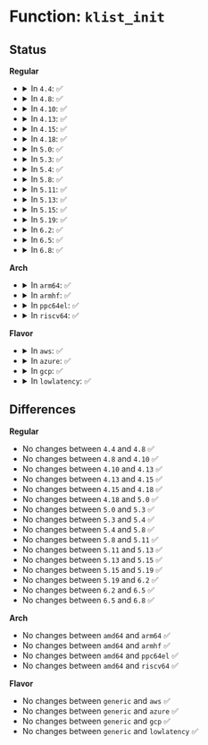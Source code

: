 # Function: <code>klist_init</code>

## Status
<b>Regular</b>
<ul>
<li>
<details>
<summary>In <code>4.4</code>: ✅</summary>

```c
void klist_init(struct klist *k, void (*get)(struct klist_node *), void (*put)(struct klist_node *));
```

**Collision:** Unique Global

**Inline:** No

**Transformation:** False

**Instances:**

```
In lib/klist.c (ffffffff81817400)
Location: lib/klist.c:85
Inline: False
Direct callers:
  - drivers/base/core.c:device_private_init
  - drivers/base/bus.c:bus_register
  - drivers/base/bus.c:bus_register
  - drivers/base/bus.c:bus_add_driver
  - drivers/base/class.c:__class_register
  - drivers/base/attribute_container.c:attribute_container_register
```
**Symbols:**

```
ffffffff81817400-ffffffff81817420: klist_init (STB_GLOBAL)
```
</details>
</li>
<li>
<details>
<summary>In <code>4.8</code>: ✅</summary>

```c
void klist_init(struct klist *k, void (*get)(struct klist_node *), void (*put)(struct klist_node *));
```

**Collision:** Unique Global

**Inline:** No

**Transformation:** False

**Instances:**

```
In lib/klist.c (ffffffff81890ec0)
Location: lib/klist.c:85
Inline: False
Direct callers:
  - drivers/base/core.c:device_private_init
  - drivers/base/bus.c:bus_register
  - drivers/base/bus.c:bus_register
  - drivers/base/bus.c:bus_add_driver
  - drivers/base/class.c:__class_register
  - drivers/base/attribute_container.c:attribute_container_register
```
**Symbols:**

```
ffffffff81890ec0-ffffffff81890ee0: klist_init (STB_GLOBAL)
```
</details>
</li>
<li>
<details>
<summary>In <code>4.10</code>: ✅</summary>

```c
void klist_init(struct klist *k, void (*get)(struct klist_node *), void (*put)(struct klist_node *));
```

**Collision:** Unique Global

**Inline:** No

**Transformation:** False

**Instances:**

```
In lib/klist.c (ffffffff818c5650)
Location: lib/klist.c:85
Inline: False
Direct callers:
  - drivers/base/core.c:device_private_init
  - drivers/base/bus.c:bus_register
  - drivers/base/bus.c:bus_register
  - drivers/base/bus.c:bus_add_driver
  - drivers/base/class.c:__class_register
  - drivers/base/attribute_container.c:attribute_container_register
```
**Symbols:**

```
ffffffff818c5650-ffffffff818c5670: klist_init (STB_GLOBAL)
```
</details>
</li>
<li>
<details>
<summary>In <code>4.13</code>: ✅</summary>

```c
void klist_init(struct klist *k, void (*get)(struct klist_node *), void (*put)(struct klist_node *));
```

**Collision:** Unique Global

**Inline:** No

**Transformation:** False

**Instances:**

```
In lib/klist.c (ffffffff818ed750)
Location: lib/klist.c:85
Inline: False
Direct callers:
  - drivers/base/core.c:device_private_init
  - drivers/base/bus.c:bus_register
  - drivers/base/bus.c:bus_register
  - drivers/base/bus.c:bus_add_driver
  - drivers/base/class.c:__class_register
  - drivers/base/attribute_container.c:attribute_container_register
```
**Symbols:**

```
ffffffff818ed750-ffffffff818ed770: klist_init (STB_GLOBAL)
```
</details>
</li>
<li>
<details>
<summary>In <code>4.15</code>: ✅</summary>

```c
void klist_init(struct klist *k, void (*get)(struct klist_node *), void (*put)(struct klist_node *));
```

**Collision:** Unique Global

**Inline:** No

**Transformation:** False

**Instances:**

```
In lib/klist.c (ffffffff819738d0)
Location: lib/klist.c:85
Inline: False
Direct callers:
  - drivers/base/core.c:device_private_init
  - drivers/base/bus.c:bus_register
  - drivers/base/bus.c:bus_register
  - drivers/base/bus.c:bus_add_driver
  - drivers/base/class.c:__class_register
  - drivers/base/attribute_container.c:attribute_container_register
```
**Symbols:**

```
ffffffff819738d0-ffffffff819738f0: klist_init (STB_GLOBAL)
```
</details>
</li>
<li>
<details>
<summary>In <code>4.18</code>: ✅</summary>

```c
void klist_init(struct klist *k, void (*get)(struct klist_node *), void (*put)(struct klist_node *));
```

**Collision:** Unique Global

**Inline:** No

**Transformation:** False

**Instances:**

```
In lib/klist.c (ffffffff819cfda0)
Location: lib/klist.c:85
Inline: False
Direct callers:
  - drivers/base/core.c:device_private_init
  - drivers/base/bus.c:bus_register
  - drivers/base/bus.c:bus_register
  - drivers/base/bus.c:bus_add_driver
  - drivers/base/class.c:__class_register
  - drivers/base/attribute_container.c:attribute_container_register
```
**Symbols:**

```
ffffffff819cfda0-ffffffff819cfdbb: klist_init (STB_GLOBAL)
```
</details>
</li>
<li>
<details>
<summary>In <code>5.0</code>: ✅</summary>

```c
void klist_init(struct klist *k, void (*get)(struct klist_node *), void (*put)(struct klist_node *));
```

**Collision:** Unique Global

**Inline:** No

**Transformation:** False

**Instances:**

```
In lib/klist.c (ffffffff81a09300)
Location: lib/klist.c:85
Inline: False
Direct callers:
  - drivers/base/core.c:device_add
  - drivers/base/bus.c:bus_register
  - drivers/base/bus.c:bus_register
  - drivers/base/bus.c:bus_add_driver
  - drivers/base/class.c:__class_register
  - drivers/base/attribute_container.c:attribute_container_register
```
**Symbols:**

```
ffffffff81a09300-ffffffff81a0931b: klist_init (STB_GLOBAL)
```
</details>
</li>
<li>
<details>
<summary>In <code>5.3</code>: ✅</summary>

```c
void klist_init(struct klist *k, void (*get)(struct klist_node *), void (*put)(struct klist_node *));
```

**Collision:** Unique Global

**Inline:** No

**Transformation:** False

**Instances:**

```
In lib/klist.c (ffffffff81a78ca0)
Location: lib/klist.c:84
Inline: False
Direct callers:
  - drivers/base/core.c:device_add
  - drivers/base/bus.c:bus_register
  - drivers/base/bus.c:bus_register
  - drivers/base/bus.c:bus_add_driver
  - drivers/base/class.c:__class_register
  - drivers/base/attribute_container.c:attribute_container_register
```
**Symbols:**

```
ffffffff81a78ca0-ffffffff81a78cbb: klist_init (STB_GLOBAL)
```
</details>
</li>
<li>
<details>
<summary>In <code>5.4</code>: ✅</summary>

```c
void klist_init(struct klist *k, void (*get)(struct klist_node *), void (*put)(struct klist_node *));
```

**Collision:** Unique Global

**Inline:** No

**Transformation:** False

**Instances:**

```
In lib/klist.c (ffffffff81ab0050)
Location: lib/klist.c:84
Inline: False
Direct callers:
  - drivers/base/core.c:device_add
  - drivers/base/bus.c:bus_register
  - drivers/base/bus.c:bus_register
  - drivers/base/bus.c:bus_add_driver
  - drivers/base/class.c:__class_register
  - drivers/base/attribute_container.c:attribute_container_register
```
**Symbols:**

```
ffffffff81ab0050-ffffffff81ab006b: klist_init (STB_GLOBAL)
```
</details>
</li>
<li>
<details>
<summary>In <code>5.8</code>: ✅</summary>

```c
void klist_init(struct klist *k, void (*get)(struct klist_node *), void (*put)(struct klist_node *));
```

**Collision:** Unique Global

**Inline:** No

**Transformation:** False

**Instances:**

```
In lib/klist.c (ffffffff815ea030)
Location: lib/klist.c:84
Inline: False
Direct callers:
  - drivers/base/core.c:device_add
  - drivers/base/bus.c:bus_register
  - drivers/base/bus.c:bus_register
  - drivers/base/bus.c:bus_add_driver
  - drivers/base/class.c:__class_register
  - drivers/base/attribute_container.c:attribute_container_register
```
**Symbols:**

```
ffffffff815ea030-ffffffff815ea04b: klist_init (STB_GLOBAL)
```
</details>
</li>
<li>
<details>
<summary>In <code>5.11</code>: ✅</summary>

```c
void klist_init(struct klist *k, void (*get)(struct klist_node *), void (*put)(struct klist_node *));
```

**Collision:** Unique Global

**Inline:** No

**Transformation:** False

**Instances:**

```
In lib/klist.c (ffffffff8160e970)
Location: lib/klist.c:84
Inline: False
Direct callers:
  - drivers/base/core.c:device_add
  - drivers/base/bus.c:bus_register
  - drivers/base/bus.c:bus_register
  - drivers/base/bus.c:bus_add_driver
  - drivers/base/class.c:__class_register
  - drivers/base/attribute_container.c:attribute_container_register
```
**Symbols:**

```
ffffffff8160e970-ffffffff8160e98b: klist_init (STB_GLOBAL)
```
</details>
</li>
<li>
<details>
<summary>In <code>5.13</code>: ✅</summary>

```c
void klist_init(struct klist *k, void (*get)(struct klist_node *), void (*put)(struct klist_node *));
```

**Collision:** Unique Global

**Inline:** No

**Transformation:** False

**Instances:**

```
In lib/klist.c (ffffffff815f2100)
Location: lib/klist.c:84
Inline: False
Direct callers:
  - drivers/base/core.c:device_add
  - drivers/base/bus.c:bus_register
  - drivers/base/bus.c:bus_register
  - drivers/base/bus.c:bus_add_driver
  - drivers/base/class.c:__class_register
  - drivers/base/attribute_container.c:attribute_container_register
```
**Symbols:**

```
ffffffff815f2100-ffffffff815f211b: klist_init (STB_GLOBAL)
```
</details>
</li>
<li>
<details>
<summary>In <code>5.15</code>: ✅</summary>

```c
void klist_init(struct klist *k, void (*get)(struct klist_node *), void (*put)(struct klist_node *));
```

**Collision:** Unique Global

**Inline:** No

**Transformation:** False

**Instances:**

```
In lib/klist.c (ffffffff8165f2b0)
Location: lib/klist.c:84
Inline: False
Direct callers:
  - drivers/base/core.c:device_add
  - drivers/base/bus.c:bus_register
  - drivers/base/bus.c:bus_register
  - drivers/base/bus.c:bus_add_driver
  - drivers/base/class.c:__class_register
  - drivers/base/attribute_container.c:attribute_container_register
```
**Symbols:**

```
ffffffff8165f2b0-ffffffff8165f2cb: klist_init (STB_GLOBAL)
```
</details>
</li>
<li>
<details>
<summary>In <code>5.19</code>: ✅</summary>

```c
void klist_init(struct klist *k, void (*get)(struct klist_node *), void (*put)(struct klist_node *));
```

**Collision:** Unique Global

**Inline:** No

**Transformation:** False

**Instances:**

```
In lib/klist.c (ffffffff81778b90)
Location: lib/klist.c:84
Inline: False
Direct callers:
  - drivers/base/core.c:device_add
  - drivers/base/bus.c:bus_register
  - drivers/base/bus.c:bus_register
  - drivers/base/bus.c:bus_add_driver
  - drivers/base/class.c:__class_register
  - drivers/base/attribute_container.c:attribute_container_register
```
**Symbols:**

```
ffffffff81778b90-ffffffff81778bb7: klist_init (STB_GLOBAL)
```
</details>
</li>
<li>
<details>
<summary>In <code>6.2</code>: ✅</summary>

```c
void klist_init(struct klist *k, void (*get)(struct klist_node *), void (*put)(struct klist_node *));
```

**Collision:** Unique Global

**Inline:** No

**Transformation:** False

**Instances:**

```
In lib/klist.c (ffffffff82021950)
Location: lib/klist.c:84
Inline: False
Direct callers:
  - drivers/base/core.c:device_add
  - drivers/base/bus.c:bus_register
  - drivers/base/bus.c:bus_register
  - drivers/base/bus.c:bus_add_driver
  - drivers/base/class.c:__class_register
  - drivers/base/attribute_container.c:attribute_container_register
```
**Symbols:**

```
ffffffff82021950-ffffffff82021977: klist_init (STB_GLOBAL)
```
</details>
</li>
<li>
<details>
<summary>In <code>6.5</code>: ✅</summary>

```c
void klist_init(struct klist *k, void (*get)(struct klist_node *), void (*put)(struct klist_node *));
```

**Collision:** Unique Global

**Inline:** No

**Transformation:** False

**Instances:**

```
In lib/klist.c (ffffffff820a1990)
Location: lib/klist.c:84
Inline: False
Direct callers:
  - drivers/base/core.c:device_add
  - drivers/base/bus.c:bus_register
  - drivers/base/bus.c:bus_register
  - drivers/base/bus.c:bus_add_driver
  - drivers/base/class.c:class_register
  - drivers/base/attribute_container.c:attribute_container_register
```
**Symbols:**

```
ffffffff820a1990-ffffffff820a19b7: klist_init (STB_GLOBAL)
```
</details>
</li>
<li>
<details>
<summary>In <code>6.8</code>: ✅</summary>

```c
void klist_init(struct klist *k, void (*get)(struct klist_node *), void (*put)(struct klist_node *));
```

**Collision:** Unique Global

**Inline:** No

**Transformation:** False

**Instances:**

```
In lib/klist.c (ffffffff82179a10)
Location: lib/klist.c:84
Inline: False
Direct callers:
  - drivers/base/core.c:device_add
  - drivers/base/bus.c:bus_register
  - drivers/base/bus.c:bus_register
  - drivers/base/bus.c:bus_add_driver
  - drivers/base/class.c:class_register
  - drivers/base/attribute_container.c:attribute_container_register
```
**Symbols:**

```
ffffffff82179a10-ffffffff82179a37: klist_init (STB_GLOBAL)
```
</details>
</li>
</ul>
<b>Arch</b>
<ul>
<li>
<details>
<summary>In <code>arm64</code>: ✅</summary>

```c
void klist_init(struct klist *k, void (*get)(struct klist_node *), void (*put)(struct klist_node *));
```

**Collision:** Unique Global

**Inline:** No

**Transformation:** False

**Instances:**

```
In lib/klist.c (ffff800010d899f0)
Location: lib/klist.c:84
Inline: False
Direct callers:
  - drivers/base/core.c:device_add
  - drivers/base/bus.c:bus_register
  - drivers/base/bus.c:bus_register
  - drivers/base/bus.c:bus_add_driver
  - drivers/base/class.c:__class_register
  - drivers/base/attribute_container.c:attribute_container_register
```
**Symbols:**

```
ffff800010d899f0-ffff800010d89a08: klist_init (STB_GLOBAL)
```
</details>
</li>
<li>
<details>
<summary>In <code>armhf</code>: ✅</summary>

```c
void klist_init(struct klist *k, void (*get)(struct klist_node *), void (*put)(struct klist_node *));
```

**Collision:** Unique Global

**Inline:** No

**Transformation:** False

**Instances:**

```
In lib/klist.c (c0e84528)
Location: lib/klist.c:84
Inline: False
Direct callers:
  - drivers/base/core.c:device_add
  - drivers/base/bus.c:bus_register
  - drivers/base/bus.c:bus_register
  - drivers/base/bus.c:bus_add_driver
  - drivers/base/class.c:__class_register
  - drivers/base/attribute_container.c:attribute_container_register
```
**Symbols:**

```
c0e84528-c0e84554: klist_init (STB_GLOBAL)
```
</details>
</li>
<li>
<details>
<summary>In <code>ppc64el</code>: ✅</summary>

```c
void klist_init(struct klist *k, void (*get)(struct klist_node *), void (*put)(struct klist_node *));
```

**Collision:** Unique Global

**Inline:** No

**Transformation:** False

**Instances:**

```
In lib/klist.c (c000000000eca7f0)
Location: lib/klist.c:84
Inline: False
Direct callers:
  - drivers/base/core.c:device_add
  - drivers/base/bus.c:bus_register
  - drivers/base/bus.c:bus_register
  - drivers/base/bus.c:bus_add_driver
  - drivers/base/class.c:__class_register
  - drivers/base/attribute_container.c:attribute_container_register
```
**Symbols:**

```
c000000000eca7f0-c000000000eca810: klist_init (STB_GLOBAL)
```
</details>
</li>
<li>
<details>
<summary>In <code>riscv64</code>: ✅</summary>

```c
void klist_init(struct klist *k, void (*get)(struct klist_node *), void (*put)(struct klist_node *));
```

**Collision:** Unique Global

**Inline:** No

**Transformation:** False

**Instances:**

```
In lib/klist.c (ffffffe0008b3330)
Location: lib/klist.c:84
Inline: False
Direct callers:
  - drivers/base/core.c:device_add
  - drivers/base/bus.c:bus_register
  - drivers/base/bus.c:bus_register
  - drivers/base/bus.c:bus_add_driver
  - drivers/base/class.c:__class_register
  - drivers/base/attribute_container.c:attribute_container_register
```
**Symbols:**

```
ffffffe0008b3330-ffffffe0008b334c: klist_init (STB_GLOBAL)
```
</details>
</li>
</ul>
<b>Flavor</b>
<ul>
<li>
<details>
<summary>In <code>aws</code>: ✅</summary>

```c
void klist_init(struct klist *k, void (*get)(struct klist_node *), void (*put)(struct klist_node *));
```

**Collision:** Unique Global

**Inline:** No

**Transformation:** False

**Instances:**

```
In lib/klist.c (ffffffff81a4eea0)
Location: lib/klist.c:84
Inline: False
Direct callers:
  - drivers/base/core.c:device_add
  - drivers/base/bus.c:bus_register
  - drivers/base/bus.c:bus_register
  - drivers/base/bus.c:bus_add_driver
  - drivers/base/class.c:__class_register
  - drivers/base/attribute_container.c:attribute_container_register
```
**Symbols:**

```
ffffffff81a4eea0-ffffffff81a4eebb: klist_init (STB_GLOBAL)
```
</details>
</li>
<li>
<details>
<summary>In <code>azure</code>: ✅</summary>

```c
void klist_init(struct klist *k, void (*get)(struct klist_node *), void (*put)(struct klist_node *));
```

**Collision:** Unique Global

**Inline:** No

**Transformation:** False

**Instances:**

```
In lib/klist.c (ffffffff81a0bfa0)
Location: lib/klist.c:84
Inline: False
Direct callers:
  - drivers/base/core.c:device_add
  - drivers/base/bus.c:bus_register
  - drivers/base/bus.c:bus_register
  - drivers/base/bus.c:bus_add_driver
  - drivers/base/class.c:__class_register
  - drivers/base/attribute_container.c:attribute_container_register
```
**Symbols:**

```
ffffffff81a0bfa0-ffffffff81a0bfbb: klist_init (STB_GLOBAL)
```
</details>
</li>
<li>
<details>
<summary>In <code>gcp</code>: ✅</summary>

```c
void klist_init(struct klist *k, void (*get)(struct klist_node *), void (*put)(struct klist_node *));
```

**Collision:** Unique Global

**Inline:** No

**Transformation:** False

**Instances:**

```
In lib/klist.c (ffffffff81abb290)
Location: lib/klist.c:84
Inline: False
Direct callers:
  - drivers/base/core.c:device_add
  - drivers/base/bus.c:bus_register
  - drivers/base/bus.c:bus_register
  - drivers/base/bus.c:bus_add_driver
  - drivers/base/class.c:__class_register
  - drivers/base/attribute_container.c:attribute_container_register
```
**Symbols:**

```
ffffffff81abb290-ffffffff81abb2ab: klist_init (STB_GLOBAL)
```
</details>
</li>
<li>
<details>
<summary>In <code>lowlatency</code>: ✅</summary>

```c
void klist_init(struct klist *k, void (*get)(struct klist_node *), void (*put)(struct klist_node *));
```

**Collision:** Unique Global

**Inline:** No

**Transformation:** False

**Instances:**

```
In lib/klist.c (ffffffff81ac76f0)
Location: lib/klist.c:84
Inline: False
Direct callers:
  - drivers/base/core.c:device_add
  - drivers/base/bus.c:bus_register
  - drivers/base/bus.c:bus_register
  - drivers/base/bus.c:bus_add_driver
  - drivers/base/class.c:__class_register
  - drivers/base/attribute_container.c:attribute_container_register
```
**Symbols:**

```
ffffffff81ac76f0-ffffffff81ac770b: klist_init (STB_GLOBAL)
```
</details>
</li>
</ul>

## Differences
<b>Regular</b>
<ul>
<li>
No changes between <code>4.4</code> and <code>4.8</code> ✅
</li>
<li>
No changes between <code>4.8</code> and <code>4.10</code> ✅
</li>
<li>
No changes between <code>4.10</code> and <code>4.13</code> ✅
</li>
<li>
No changes between <code>4.13</code> and <code>4.15</code> ✅
</li>
<li>
No changes between <code>4.15</code> and <code>4.18</code> ✅
</li>
<li>
No changes between <code>4.18</code> and <code>5.0</code> ✅
</li>
<li>
No changes between <code>5.0</code> and <code>5.3</code> ✅
</li>
<li>
No changes between <code>5.3</code> and <code>5.4</code> ✅
</li>
<li>
No changes between <code>5.4</code> and <code>5.8</code> ✅
</li>
<li>
No changes between <code>5.8</code> and <code>5.11</code> ✅
</li>
<li>
No changes between <code>5.11</code> and <code>5.13</code> ✅
</li>
<li>
No changes between <code>5.13</code> and <code>5.15</code> ✅
</li>
<li>
No changes between <code>5.15</code> and <code>5.19</code> ✅
</li>
<li>
No changes between <code>5.19</code> and <code>6.2</code> ✅
</li>
<li>
No changes between <code>6.2</code> and <code>6.5</code> ✅
</li>
<li>
No changes between <code>6.5</code> and <code>6.8</code> ✅
</li>
</ul>
<b>Arch</b>
<ul>
<li>
No changes between <code>amd64</code> and <code>arm64</code> ✅
</li>
<li>
No changes between <code>amd64</code> and <code>armhf</code> ✅
</li>
<li>
No changes between <code>amd64</code> and <code>ppc64el</code> ✅
</li>
<li>
No changes between <code>amd64</code> and <code>riscv64</code> ✅
</li>
</ul>
<b>Flavor</b>
<ul>
<li>
No changes between <code>generic</code> and <code>aws</code> ✅
</li>
<li>
No changes between <code>generic</code> and <code>azure</code> ✅
</li>
<li>
No changes between <code>generic</code> and <code>gcp</code> ✅
</li>
<li>
No changes between <code>generic</code> and <code>lowlatency</code> ✅
</li>
</ul>
